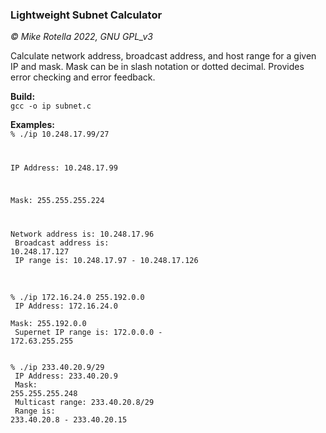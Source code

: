 ### Lightweight Subnet Calculator
*© Mike Rotella 2022, GNU GPL_v3*

Calculate network address, broadcast address, and host
range for a given IP and mask. Mask can be in slash
notation or dotted decimal. Provides error checking and
error feedback.

**Build:**<br>
<code>gcc -o ip subnet.c</code><br>

**Examples:**<br>
<code>% ./ip 10.248.17.99/27<br>

IP Address: 10.248.17.99  

Mask: 255.255.255.224  

Network address is: 10.248.17.96<br>
Broadcast address is: 10.248.17.127<br>
IP range is: 10.248.17.97 - 10.248.17.126<br>
</code><br>

<code>% ./ip 172.16.24.0 255.192.0.0<br>
IP Address: 172.16.24.0<br>
Mask: 255.192.0.0<br>
Supernet IP range is: 172.0.0.0 - 172.63.255.255<br>
</code><br>

<code>% ./ip 233.40.20.9/29<br>
IP Address: 233.40.20.9<br>
Mask: 255.255.255.248<br>
Multicast range: 233.40.20.8/29<br>
Range is: 233.40.20.8 - 233.40.20.15<br>
</code><br>